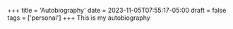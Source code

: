 +++
title = 'Autobiography'
date = 2023-11-05T07:55:17-05:00
draft = false
tags = ['personal']
+++
This is my autobiography
